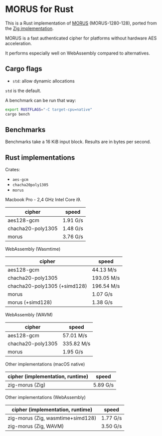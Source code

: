 # MORUS for Rust

This is a Rust implementation of
[MORUS](https://competitions.cr.yp.to/round3/morusv2.pdf) (MORUS-1280-128), ported from the [Zig implementation](https://github.com/jedisct1/zig-morus).

MORUS is a fast authenticated cipher for platforms without hardware AES acceleration.

It performs especially well on WebAssembly compared to alternatives.

## Cargo flags

- `std`: allow dynamic allocations

`std` is the default.

A benchmark can be run that way:

```sh
export RUSTFLAGS="-C target-cpu=native"
cargo bench
```

## Benchmarks

Benchmarks take a 16 KiB input block. Results are in bytes per second.

## Rust implementations

Crates:

- `aes-gcm`
- `chacha20poly1305`
- `morus`

Macbook Pro - 2,4 GHz Intel Core i9.

| cipher            | speed    |
| ----------------- | -------- |
| aes128-gcm        | 1.91 G/s |
| chacha20-poly1305 | 1.48 G/s |
| morus             | 3.76 G/s |

WebAssembly (Wasmtime)

| cipher                       | speed      |
| ---------------------------- | ---------- |
| aes128-gcm                   | 44.13 M/s  |
| chacha20-poly1305            | 193.05 M/s |
| chacha20-poly1305 (+simd128) | 196.54 M/s |
| morus                        | 1.07 G/s   |
| morus (+simd128)             | 1.38 G/s   |

WebAssembly (WAVM)

| cipher            | speed      |
| ----------------- | ---------- |
| aes128-gcm        | 57.01 M/s  |
| chacha20-poly1305 | 335.82 M/s |
| morus             | 1.95 G/s   |

Other implementations (macOS native)

| cipher (implementation, runtime) | speed    |
| -------------------------------- | -------- |
| zig-morus (Zig)                  | 5.89 G/s |

Other implementations (WebAssembly)

| cipher (implementation, runtime)  | speed    |
| --------------------------------- | -------- |
| zig-morus (Zig, wasmtime+simd128) | 1.77 G/s |
| zig-morus (Zig, WAVM)             | 3.50 G/s |
